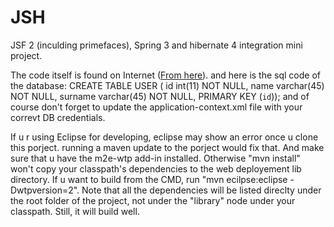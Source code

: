 JSH
===
JSF 2 (inculding primefaces), Spring 3 and hibernate 4 integration mini project.

The code itself is found on Internet (<a href="http://www.javacodegeeks.com/2012/04/jsf-2-primefaces-3-spring-3-hibernate-4.html">From here</a>). 
and here is the sql code of the database: 
CREATE TABLE USER (  id int(11) NOT NULL,   name varchar(45) NOT NULL,   surname varchar(45) NOT NULL,   PRIMARY KEY (`id`));
and of course don't forget to update the application-context.xml file with your correvt DB credentials.

If u r using Eclipse for developing,
eclipse may show an error once u clone this porject. running a maven update to the porject would fix that.
And make sure that u have the m2e-wtp add-in installed.
Otherwise "mvn install" won't copy your classpath's dependencies to the web deployement lib directory.
If u want to build from the CMD, run "mvn ecilpse:eclipse -Dwtpversion=2".
Note that all the dependencies will be listed direclty under the root folder of the project, not under the "library" node under your classpath.
Still, it will build well.
